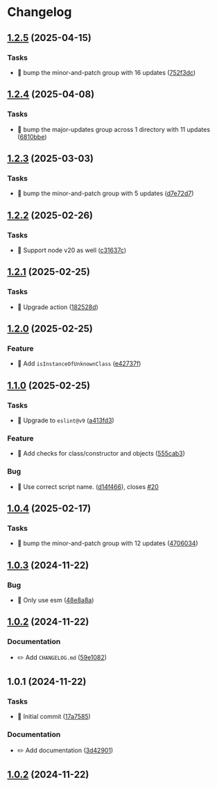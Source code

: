 # Changelog

## [1.2.5](https://github.com/phun-ky/typeof/compare/1.2.4...1.2.5) (2025-04-15)

### Tasks

* 🤖 bump the minor-and-patch group with 16 updates ([752f3dc](https://github.com/phun-ky/typeof/commit/752f3dcb54e19f9f087ffd9804b11b2fb04588d0))

## [1.2.4](https://github.com/phun-ky/typeof/compare/1.2.3...1.2.4) (2025-04-08)

### Tasks

* 🤖 bump the major-updates group across 1 directory with 11 updates ([6810bbe](https://github.com/phun-ky/typeof/commit/6810bbe9bc78c162827314e025073f7341326310))

## [1.2.3](https://github.com/phun-ky/typeof/compare/1.2.2...1.2.3) (2025-03-03)


### Tasks

* 🤖 bump the minor-and-patch group with 5 updates ([d7e72d7](https://github.com/phun-ky/typeof/commit/d7e72d7a7d70d26eefd4d1b734bb8aae983f309c))

## [1.2.2](https://github.com/phun-ky/typeof/compare/1.2.1...1.2.2) (2025-02-26)


### Tasks

* 🤖 Support node v20 as well ([c31637c](https://github.com/phun-ky/typeof/commit/c31637c8a0152bdce1e02454c2d12eb7298e6924))

## [1.2.1](https://github.com/phun-ky/typeof/compare/1.2.0...1.2.1) (2025-02-25)


### Tasks

* 🤖 Upgrade action ([182528d](https://github.com/phun-ky/typeof/commit/182528d35698cc094bc82722a0b33d7d9a5184b4))

## [1.2.0](https://github.com/phun-ky/typeof/compare/1.1.0...1.2.0) (2025-02-25)


### Feature

* 🎸 Add `isInstanceOfUnknownClass` ([e42737f](https://github.com/phun-ky/typeof/commit/e42737fedeabc04c1a88c718b7be63b68cf0c77b))

## [1.1.0](https://github.com/phun-ky/typeof/compare/1.0.4...1.1.0) (2025-02-25)


### Tasks

* 🤖 Upgrade to `eslint@v9` ([a413fd3](https://github.com/phun-ky/typeof/commit/a413fd34acd5982ae7f553003ac76e6a03c1a1c0))


### Feature

* 🎸 Add checks for class/constructor and objects ([555cab3](https://github.com/phun-ky/typeof/commit/555cab3a6cf5d31121222ec2a8f857b6f58779a0))


### Bug

* 🐛 Use correct script name. ([d14f466](https://github.com/phun-ky/typeof/commit/d14f4662e97fc4fd37d42d1364242e4d0be2bd7e)), closes [#20](https://github.com/phun-ky/typeof/issues/20)

## [1.0.4](https://github.com/phun-ky/typeof/compare/1.0.3...1.0.4) (2025-02-17)


### Tasks

* 🤖 bump the minor-and-patch group with 12 updates ([4706034](https://github.com/phun-ky/typeof/commit/47060348ba3fc5d0f571d19cf54d22af560e81e2))

## [1.0.3](https://github.com/phun-ky/typeof/compare/1.0.2...1.0.3) (2024-11-22)


### Bug

* 🐛 Only use esm ([48e8a8a](https://github.com/phun-ky/typeof/commit/48e8a8a2f2b171783e2ee4e95d76087190b0848b))

## [1.0.2](https://github.com/phun-ky/typeof/compare/1.0.1...1.0.2) (2024-11-22)


### Documentation

* ✏️ Add `CHANGELOG.md` ([59e1082](https://github.com/phun-ky/typeof/commit/59e10827419c6cca8bc0e66f3ffc7a13dc7964fd))

## 1.0.1 (2024-11-22)


### Tasks

* 🤖 Initial commit ([17a7585](https://github.com/phun-ky/typeof/commit/17a75858a358523cac891db146df4ef15e816e3b))


### Documentation

* ✏️ Add documentation ([3d42901](https://github.com/phun-ky/typeof/commit/3d429016e809d4c3e1ca5badbb9330c8af6eb231))
## [1.0.2](https://github.com/phun-ky/typeof/compare/1.0.1...1.0.2) (2024-11-22)
